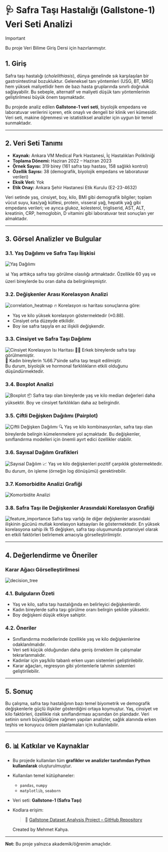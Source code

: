 # 🩺 Safra Taşı Hastalığı (Gallstone-1) Veri Seti Analizi

> [!IMPORTANT]  
> Bu proje Veri Bilime Giriş Dersi için hazırlanmıştır.
## 1. Giriş

Safra taşı hastalığı (*cholelithiasis*), dünya genelinde sık karşılaşılan bir gastrointestinal bozukluktur. Geleneksel tanı yöntemleri (USG, BT, MRG) hem yüksek maliyetlidir hem de bazı hasta gruplarında sınırlı doğruluk sağlayabilir. Bu sebeple, alternatif ve maliyeti düşük tanı yöntemlerinin geliştirilmesi büyük önem taşımaktadır.

Bu projede analiz edilen **Gallstone-1 veri seti**, biyolojik empedans ve laboratuvar verilerini içeren, etik onaylı ve dengeli bir klinik veri kümesidir. Veri seti, makine öğrenmesi ve istatistiksel analizler için uygun bir temel sunmaktadır.

---

## 2. Veri Seti Tanımı

- **Kaynak:** Ankara VM Medical Park Hastanesi, İç Hastalıkları Polikliniği  
- **Toplama Dönemi:** Haziran 2022 – Haziran 2023  
- **Örnek Sayısı:** 319 birey (161 safra taşı hastası, 158 sağlıklı kontrol)  
- **Özellik Sayısı:** 38 (demografik, biyolojik empedans ve laboratuvar verileri)  
- **Eksik Veri:** Yok  
- **Etik Onay:** Ankara Şehir Hastanesi Etik Kurulu (E2-23-4632)  

Veri setinde yaş, cinsiyet, boy, kilo, BMI gibi demografik bilgiler; toplam vücut suyu, kas/yağ kütlesi, protein, visseral yağ, hepatik yağ gibi empedans verileri; ve ayrıca glukoz, kolesterol, trigliserid, AST, ALT, kreatinin, CRP, hemoglobin, D vitamini gibi laboratuvar test sonuçları yer almaktadır.

---

## 3. Görsel Analizler ve Bulgular

### 3.1. Yaş Dağılımı ve Safra Taşı İlişkisi
![Yaş Dağılımı](figures/age_distribution_by_target.png)

📊 Yaş arttıkça safra taşı görülme olasılığı artmaktadır. Özellikle 60 yaş ve üzeri bireylerde bu oran daha da belirginleşmiştir.

### 3.2. Değişkenler Arası Korelasyon Analizi
![correlation_heatmap](figures/correlation_heatmap.png)
🔥 Korelasyon ısı haritası sonuçlarına göre:
- Yaş ve kilo yüksek korelasyon göstermektedir (≈0.88).
- Cinsiyet orta düzeyde etkilidir.
- Boy ise safra taşıyla en az ilişkili değişkendir.

### 3.3. Cinsiyet ve Safra Taşı Dağılımı
![Cinsiyet Korelasyon Isı Haritası](figures/gender_gallstone_heatmap.png)
👨‍🦰 Erkek bireylerde safra taşı görülmemiştir.  
👩 Kadın bireylerin %66.7’sinde safra taşı tespit edilmiştir.  
Bu durum, biyolojik ve hormonal farklılıkların etkili olduğunu düşündürmektedir.

### 3.4. Boxplot Analizi
![Boxplot](figures/boxplots_by_target.png)
📦 Safra taşı olan bireylerde yaş ve kilo median değerleri daha yüksektir. Boy ve cinsiyet farklılıkları daha az belirgindir.

### 3.5. Çiftli Değişken Dağılımı (Pairplot)
![Çiftli Değişken Dağılımı](figures/feature_pairplot.png)
🔍 Yaş ve kilo kombinasyonları, safra taşı olan bireylerde belirgin kümelenmelere yol açmaktadır. Bu değişkenler, sınıflandırma modelleri için önemli ayırt edici özellikler olabilir.

### 3.6. Sayısal Dağılım Grafikleri
![Sayısal Dağılım](figures/numeric_distributions.png)
📈 Yaş ve kilo değişkenleri pozitif çarpıklık göstermektedir. Bu durum, ön işleme (örneğin log dönüşümü) gerektirebilir.

### 3.7. Komorbidite Analizi Grafiği
![Komorbidite Analizi](figures/comorbidity_analysis.png)


### 3.8. Safra Taşı ile Değişkenler Arasındaki Korelasyon Grafiği
![feature_importance](figures/feature_importance.png)
Safra taşı varlığı ile diğer değişkenler arasındaki ilişkinin gücünü mutlak korelasyon katsayıları ile göstermektedir. En yüksek korelasyona sahip ilk 15 değişken, safra taşı oluşumunda potansiyel olarak en etkili faktörleri belirlemek amacıyla görselleştirilmiştir.


---

## 4. Değerlendirme ve Öneriler

### Karar Ağacı Görselleştirilmesi
![decision_tree](figures/decision_tree.png)

### 4.1. Bulguların Özeti
- Yaş ve kilo, safra taşı hastalığında en belirleyici değişkenlerdir.
- Kadın bireylerde safra taşı görülme oranı belirgin şekilde yüksektir.
- Boy değişkeni düşük etkiye sahiptir.

### 4.2. Öneriler
- Sınıflandırma modellerinde özellikle yaş ve kilo değişkenlerine odaklanılmalıdır.
- Veri seti küçük olduğundan daha geniş örneklem ile çalışmalar tekrarlanmalıdır.
- Kadınlar için yaş/kilo tabanlı erken uyarı sistemleri geliştirilebilir.
- Karar ağaçları, regresyon gibi yöntemlerle tahmin sistemleri geliştirilebilir.

---

## 5. Sonuç

Bu çalışma, safra taşı hastalığının bazı temel biyometrik ve demografik değişkenlerle güçlü ilişkiler gösterdiğini ortaya koymuştur. Yaş, cinsiyet ve kilo faktörleri, özellikle risk sınıflandırması açısından ön plandadır. Veri setinin sınırlı büyüklüğüne rağmen yapılan analizler, sağlık alanında erken teşhis ve koruyucu önlem planlamaları için kullanılabilir.

---

## 6. 📊 Katkılar ve Kaynaklar

- Bu projede kullanılan tüm **grafikler ve analizler tarafımdan Python kullanılarak** oluşturulmuştur.
- Kullanılan temel kütüphaneler:
  - `pandas`, `numpy`
  - `matplotlib`, `seaborn`
- Veri seti: **Gallstone-1 (Safra Taşı)**
- Kodlara erişim:
  > 🔗 [Gallstone Dataset Analysis Project – GitHub Repository](https://github.com/mehmetkahya0/Gallstone_dataset_analysis_project)
  


  Created by Mehmet Kahya.

---

**Not:** Bu proje yalnızca akademik/öğrenim amaçlıdır.
